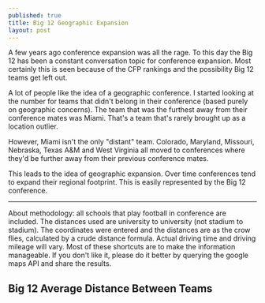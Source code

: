 ```yaml
---
published: true
title: Big 12 Geographic Expansion
layout: post
---
```

<script src="https://cdnjs.cloudflare.com/ajax/libs/Chart.js/1.0.2/Chart.min.js"></script>

A few years ago conference expansion was all the rage. To this day the Big 12 has been a constant conversation topic for conference expansion. Most certainly this is seen because of the CFP rankings and the possibility Big 12 teams get left out.

A lot of people like the idea of a geographic conference. I started looking at the number for teams that didn't belong in their conference (based purely on geographic concerns). The team that was the furthest away from their conference mates was Miami. That's a team that's rarely brought up as a location outlier.

However, Miami isn't the only "distant" team. Colorado, Maryland, Missouri, Nebraska, Texas A&M and West Virginia all moved to conferences where they'd be further away from their previous conference mates.

This leads to the idea of geographic expansion. Over time conferences tend to expand their regional footprint. This is easily represented by the Big 12 conference.

---

About methodology: all schools that play football in conference are included. The distances used are university to university (not stadium to stadium). The coordinates were entered and the distances are as the crow flies, calculated by a crude distance formula. Actual driving time and driving mileage will vary. Most of these shortcuts are to make the information manageable. If you don't like it, please do it better by querying the google maps API and share the results.

## Big 12 Average Distance Between Teams
<canvas id="big12" width="400" height="400"></canvas>


<script type="text/javascipt">
var data = {
   labels: [ "1996-2011", "2011-2012", "2012-present" ],
   datasets: [{
      label: "Average Distance",
fillColor: "rgba(220,220,220,0.2)",
            strokeColor: "rgba(220,220,220,1)",
            pointColor: "rgba(220,220,220,1)",
            pointStrokeColor: "#fff",
            pointHighlightFill: "#fff",
            pointHighlightStroke: "rgba(220,220,220,1)",
      data: [434,398,498]
   }]
};

var ctx = document.getElementById("big12").getContext("2d");
var myNewChart = new Chart(ctx).Line(data);
</script>